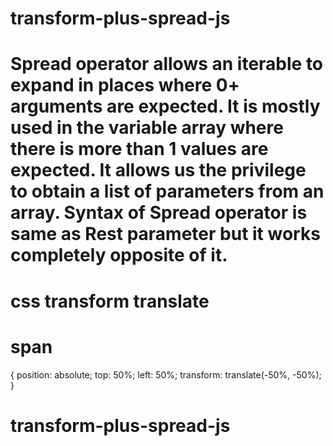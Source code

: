 # transform-plus-spread-js

# Spread operator allows an iterable to expand in places where 0+ arguments are expected. It is mostly used in the variable array where there is more than 1 values are expected. It allows us the privilege to obtain a list of parameters from an array. Syntax of Spread operator is same as Rest parameter but it works completely opposite of it.

# css transform translate

# span 
{
  position: absolute;
  top: 50%;
  left: 50%;
  transform: translate(-50%, -50%);
}

# transform-plus-spread-js
